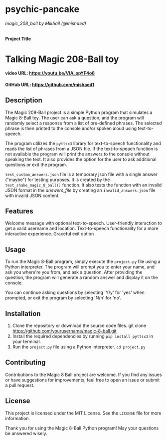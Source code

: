 # psychic-pancake
###### magic_208_ball by Mikhail (@mishaed)

#### Project Title
# Talking Magic 208-Ball toy

#### video URL: https://youtu.be/VlA_opYF4o8
#### GitHub URL: https://github.com/mishaed1
## Description

The Magic 208-Ball project is a simple Python program that simulates a Magic 8-Ball toy. The user can ask a question, and 
the program will randomly select a response from a list of pre-defined phrases. The selected phrase is then printed to 
the console and/or spoken aloud using text-to-speech.

The program utilizes the `pyttsx3` library for text-to-speech functionality and reads the list of phrases from a JSON 
file. If the text-to-speach function is not available the program will print the answers to the console without speaking 
the text. It also provides the option for the user to ask additional questions or exit the program.

`test_custom_answers.json` file is a temporary json file with a single answer ("maybe") for testing purposes.
It is created by the `test_shake_magic_8_ball()` function. It also tests the function with an invalid JSON format in 
the _answers_file_ by
creating an `invalid_answers.json` file with invalid JSON content.

## Features

Welcome message with optional text-to-speech.
User-friendly interaction to get a valid username and location.
Text-to-speech functionality for a more interactive experience.
Graceful exit option

## Usage

To run the Magic 8-Ball program, simply execute the `project.py` file using a Python interpreter. The program will 
prompt you to enter your name, and ask you where're you from, and ask a question. After providing the question, the 
program will generate a random answer and display it on the console.

You can continue asking questions by selecting 'Y/y' for 'yes' when prompted, or exit the program by selecting 'N/n' 
for 'no'.

## Installation

1. Clone the repository or download the source code files. git clone https://github.com/yourusername/magic-8-ball.git
2. Install the required dependencies by running `pip install pyttsx3` in your terminal.
3. Run the `project.py` file using a Python interpreter. `cd project.py`


## Contributing

Contributions to the Magic 8 Ball project are welcome. If you find any issues or have suggestions for improvements, 
feel free to open an issue or submit a pull request.

## License

This project is licensed under the MIT License. See the `LICENSE` file for more information.

Thank you for using the Magic 8-Ball Python program! May your questions be answered wisely.
